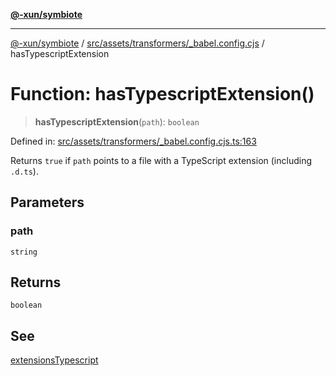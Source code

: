 [**@-xun/symbiote**](../../../../../README.md)

***

[@-xun/symbiote](../../../../../README.md) / [src/assets/transformers/\_babel.config.cjs](../README.md) / hasTypescriptExtension

# Function: hasTypescriptExtension()

> **hasTypescriptExtension**(`path`): `boolean`

Defined in: [src/assets/transformers/\_babel.config.cjs.ts:163](https://github.com/Xunnamius/symbiote/blob/a1a1659a6aee8463244f5d57f0317787662deaf7/src/assets/transformers/_babel.config.cjs.ts#L163)

Returns `true` if `path` points to a file with a TypeScript extension
(including `.d.ts`).

## Parameters

### path

`string`

## Returns

`boolean`

## See

[extensionsTypescript](../variables/extensionsTypescript.md)

